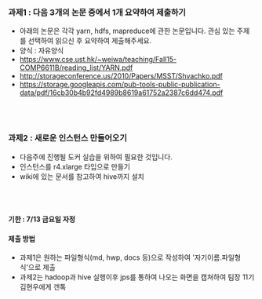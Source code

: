 ### 과제1 : 다음 3개의 논문 중에서 1개 요약하여 제출하기
- 아래의 논문은 각각 yarn, hdfs, mapreduce에 관한 논문입니다. 관심 있는 주제를 선택하여 읽으신 후 요약하여 제출해주세요.
- 양식 : 자유양식
- https://www.cse.ust.hk/~weiwa/teaching/Fall15-COMP6611B/reading_list/YARN.pdf
- http://storageconference.us/2010/Papers/MSST/Shvachko.pdf
- https://storage.googleapis.com/pub-tools-public-publication-data/pdf/16cb30b4b92fd4989b8619a61752a2387c6dd474.pdf

<br></br>

### 과제2 : 새로운 인스턴스 만들어오기
- 다음주에 진행될 도커 실습을 위하여 필요한 것입니다.
- 인스턴스를 r4.xlarge 타입으로 만들기
- wiki에 있는 문서를 참고하여 hive까지 설치

<br></br>

#### 기한 : 7/13 금요일 자정
#### 제출 방법
- 과제1은 원하는 파일형식(md, hwp, docs 등)으로 작성하여 '자기이름.파일형식'으로 제출 
- 과제2는 hadoop과 hive 실행이후 jps를 통하여 나오는 화면을 캡쳐하여 팀장 11기 김현우에게 갠톡
